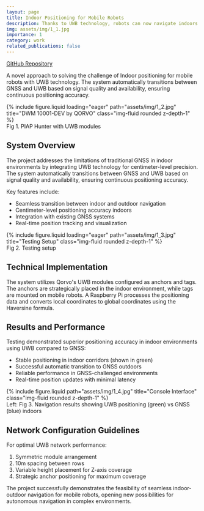 ```yaml
---
layout: page
title: Indoor Positioning for Mobile Robots
description: Thanks to UWB technology, robots can now navigate indoors with centimeter-level precision
img: assets/img/1_1.jpg
importance: 1
category: work
related_publications: false
---
```


[GitHub Repository](https://github.com/KavinPalanichamy/IndoorNavigation)

A novel approach to solving the challenge of Indoor positioning for mobile robots with UWB technology. The system automatically transitions between GNSS and UWB based on signal quality and availability, ensuring continuous positioning accuracy.

<div class="row justify-content-center">
    <div class="col-sm-8 mt-3 mt-md-0">
        {% include figure.liquid loading="eager" path="assets/img/1_2.jpg" title="DWM 10001-DEV by QORVO" class="img-fluid rounded z-depth-1" %}
    </div>
</div>
<div class="caption text-center">
     Fig 1. PIAP Hunter with UWB modules
</div>

## System Overview

The project addresses the limitations of traditional GNSS in indoor environments by integrating UWB technology for centimeter-level precision. The system automatically transitions between GNSS and UWB based on signal quality and availability, ensuring continuous positioning accuracy.

Key features include:
- Seamless transition between indoor and outdoor navigation
- Centimeter-level positioning accuracy indoors
- Integration with existing GNSS systems
- Real-time position tracking and visualization

<div class="row justify-content-sm-center">
    <div class="col-sm-8 mt-3 mt-md-0">
        {% include figure.liquid loading="eager" path="assets/img/1_3.jpg" title="Testing Setup" class="img-fluid rounded z-depth-1" %}
    </div>
</div>
<div class="caption">
    Fig 2. Testing setup
</div>

## Technical Implementation

The system utilizes Qorvo's UWB modules configured as anchors and tags. The anchors are strategically placed in the indoor environment, while tags are mounted on mobile robots. A Raspberry Pi processes the positioning data and converts local coordinates to global coordinates using the Haversine formula.

## Results and Performance

Testing demonstrated superior positioning accuracy in indoor environments using UWB compared to GNSS:
- Stable positioning in indoor corridors (shown in green)
- Successful automatic transition to GNSS outdoors
- Reliable performance in GNSS-challenged environments
- Real-time position updates with minimal latency

<div class="row justify-content-sm-center">
    <div class="col-sm-8 mt-3 mt-md-0">
        {% include figure.liquid path="assets/img/1_4.jpg" title="Console Interface" class="img-fluid rounded z-depth-1" %}
    </div>
</div>
<div class="caption">
    Left: Fig 3. Navigation results showing UWB positioning (green) vs GNSS (blue) indoors
</div>

## Network Configuration Guidelines

For optimal UWB network performance:
1. Symmetric module arrangement
2. 10m spacing between rows
3. Variable height placement for Z-axis coverage
4. Strategic anchor positioning for maximum coverage

The project successfully demonstrates the feasibility of seamless indoor-outdoor navigation for mobile robots, opening new possibilities for autonomous navigation in complex environments.
